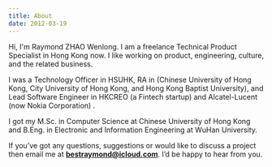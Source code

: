 ```yaml
---
title: About
date: 2012-03-19
---
```


Hi, I'm Raymond ZHAO Wenlong. I am a freelance Technical Product Specialist in Hong Kong now.
I like working on product, engineering, culture, and the related business.

I was a Technology Officer in HSUHK, RA in (Chinese University of Hong Kong, City University of Hong Kong, and Hong Kong Baptist University), and Lead Software Engineer in HKCREO (a Fintech startup) and Alcatel-Lucent (now Nokia Corporation) .

I got my M.Sc. in Computer Science at Chinese University of Hong Kong and B.Eng. in Electronic and Information Engineering at WuHan University.

If you’ve got any questions, suggestions or would like to discuss a project then email me at **bestraymond@icloud.com**. I’d be happy to hear from you.
